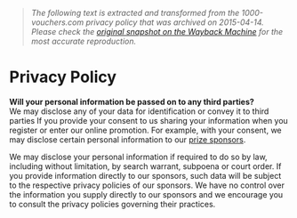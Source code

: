 > *The following text is extracted and transformed from the 1000-vouchers.com privacy policy that was archived on 2015-04-14. Please check the [original snapshot on the Wayback Machine](https://web.archive.org/web/20150414051917id_/http%3A//www.1000-vouchers.com/cgi-bin/global.pl%3Ftodo%3Dshow_page%26wingame_pk%3D43%26ident%3Ddatenschutz) for the most accurate reproduction.*

# Privacy Policy

**Will your personal information be passed on to any third parties?**  
We may disclose any of your data for identification or convey it to third parties If you provide your consent to us sharing your information when you register or enter our online promotion. For example, with your consent, we may disclose certain personal information to our [prize sponsors](https://web.archive.org/files/web/sponsor/_sponsoren/sponsor_43.htm). 

We may disclose your personal information if required to do so by law, including without limitation, by search warrant, subpoena or court order. If you provide information directly to our sponsors, such data will be subject to the respective privacy policies of our sponsors. We have no control over the information you supply directly to our sponsors and we encourage you to consult the privacy policies governing their practices. 
